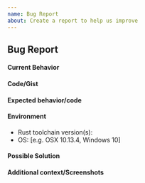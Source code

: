 ```yaml
---
name: Bug Report
about: Create a report to help us improve
---
```

<!--- Provide a general summary of the issue in the Title above -->
## Bug Report

#### Current Behavior
<!--- A clear and concise description of the behavior -->

#### Code/Gist
<!--- Any code, gist links, or repo links you have available that would be helpful for debugging -->


#### Expected behavior/code
<!--- A clear and concise description of what you expected to happen (or code). -->

#### Environment
<!--
- Rust toolchain version(s): [e.g. nightly-2018-10-01-x86_64-apple-darwin]
- OS: [e.g. OSX 10.13.4, Windows 10]
-->
- Rust toolchain version(s):
- OS: [e.g. OSX 10.13.4, Windows 10]

#### Possible Solution
<!--- Only if you have suggestions on a fix for the bug -->

#### Additional context/Screenshots
<!--- Add any other context about the problem here. If applicable, add screenshots to help explain. -->
